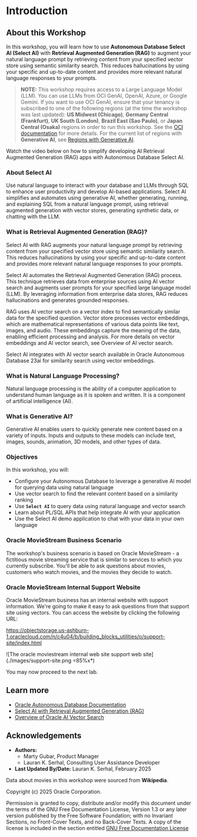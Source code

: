 # Introduction

## About this Workshop

In this workshop, you will learn how to use **Autonomous Database Select AI (Select AI)** with **Retrieval Augmented Generation (RAG)** to augment your natural language prompt by retrieving content from your specified vector store using semantic similarity search. This reduces hallucinations by using your specific and up-to-date content and provides more relevant natural language responses to your prompts.

> **NOTE:** This workshop requires access to a Large Language Model (LLM). You can use LLMs from OCI GenAI, OpenAI, Azure, or Google Gemini. If you want to use OCI GenAI, ensure that your tenancy is subscribed to one of the following regions (at the time the workshop was last updated): **US Midwest (Chicago)**, **Germany Central (Frankfurt)**, **UK South (London)**, **Brazil East (Sao Paulo)**, or **Japan Central (Osaka)** regions in order to run this workshop. See the [OCI documentation](https://docs.oracle.com/en-us/iaas/Content/Identity/Tasks/managingregions.htm) for more details. For the current list of regions with **Generative AI**, see [Regions with Generative AI](https://docs.oracle.com/en-us/iaas/Content/generative-ai/overview.htm).

Watch the video below on how to simplify developing AI Retrieval Augmented Generation (RAG) apps with Autonomous Database Select AI.

[](youtube:LsjYT_tQDpM)

### About Select AI

Use natural language to interact with your database and LLMs through SQL to enhance user productivity and develop AI-based applications. Select AI simplifies and automates using generative AI, whether generating, running, and explaining SQL from a natural language prompt, using retrieval augmented generation with vector stores, generating synthetic data, or chatting with the LLM.

### What is Retrieval Augmented Generation (RAG)?

Select AI with RAG augments your natural language prompt by retrieving content from your specified vector store using semantic similarity search. This reduces hallucinations by using your specific and up-to-date content and provides more relevant natural language responses to your prompts.

Select AI automates the Retrieval Augmented Generation (RAG) process. This technique retrieves data from enterprise sources using AI vector search and augments user prompts for your specified large language model (LLM). By leveraging information from enterprise data stores, RAG reduces hallucinations and generates grounded responses.

RAG uses AI vector search on a vector index to find semantically similar data for the specified question. Vector store processes vector embeddings, which are mathematical representations of various data points like text, images, and audio. These embeddings capture the meaning of the data, enabling efficient processing and analysis. For more details on vector embeddings and AI vector search, see Overview of AI vector search.

Select AI integrates with AI vector search available in Oracle Autonomous Database 23ai for similarity search using vector embeddings.

### What is Natural Language Processing?

Natural language processing is the ability of a computer application to understand human language as it is spoken and written. It is a component of artificial intelligence (AI).

### What is Generative AI?

Generative AI enables users to quickly generate new content based on a variety of inputs. Inputs and outputs to these models can include text, images, sounds, animation, 3D models, and other types of data.

### Objectives

In this workshop, you will:

* Configure your Autonomous Database to leverage a generative AI model for querying data using natural language
* Use vector search to find the relevant content based on a similarity ranking
* Use **`Select AI`** to query data using natural language and vector search
* Learn about PL/SQL APIs that help integrate AI with your application
* Use the Select AI demo application to chat with your data in your own language

### Oracle MovieStream Business Scenario

The workshop's business scenario is based on Oracle MovieStream - a fictitious movie streaming service that is similar to services to which you currently subscribe. You'll be able to ask questions about movies, customers who watch movies, and the movies they decide to watch.

### Oracle MovieStream Internal Support Website

Oracle MovieStream business has an internal website with support information. We're going to make it easy to ask questions from that support site using vectors. You can access the website by clicking the following URL:

https://objectstorage.us-ashburn-1.oraclecloud.com/n/c4u04/b/building_blocks_utilities/o/support-site/index.html

![The oracle moviestream internal web site support web site](./images/support-site.png =85%x*)

You may now proceed to the next lab.

## Learn more

* [Oracle Autonomous Database Documentation](https://docs.oracle.com/en/cloud/paas/autonomous-database/serverless/adbsb/autonomous-intro-adb.html#GUID-8EAA5AE6-397D-4E9A-9BD0-3E37A0345E24)
* [Select AI with Retrieval Augmented Generation (RAG)](https://docs.oracle.com/en/cloud/paas/autonomous-database/serverless/adbsb/select-ai-retrieval-augmented-generation.html#GUID-6B2A810B-AED5-4767-8A3B-15C853F567A2)
* [Overview of Oracle AI Vector Search](https://docs.oracle.com/en/database/oracle/oracle-database/23/vecse/overview-ai-vector-search.html#GUID-746EAA47-9ADA-4A77-82BB-64E8EF5309BE)

## Acknowledgements
* **Authors:**
    * Marty Gubar, Product Manager
    * Lauran K. Serhal, Consulting User Assistance Developer
* **Last Updated By/Date:** Lauran K. Serhal, February 2025

Data about movies in this workshop were sourced from **Wikipedia**.

Copyright (c) 2025 Oracle Corporation.

Permission is granted to copy, distribute and/or modify this document
under the terms of the GNU Free Documentation License, Version 1.3
or any later version published by the Free Software Foundation;
with no Invariant Sections, no Front-Cover Texts, and no Back-Cover Texts.
A copy of the license is included in the section entitled [GNU Free Documentation License](files/gnu-free-documentation-license.txt)
